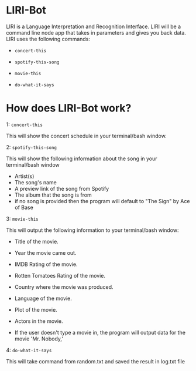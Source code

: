 # LIRI-Bot
LIRI is a Language Interpretation and Recognition Interface. LIRI will be a command line node app that takes in parameters and gives you back data.
LIRI uses the following commands:
* `concert-this`

* `spotify-this-song`

* `movie-this`

* `do-what-it-says`

# How does LIRI-Bot work?
  1: `concert-this`
  
   This will show the concert schedule in your terminal/bash window.

  2: `spotify-this-song`
 
  This will show the following information about the song in your terminal/bash window
* Artist(s)
* The song's name
* A preview link of the song from Spotify
* The album that the song is from
* if no song is provided then the program will default to "The Sign" by Ace of Base
  
 3: `movie-this`
  
  This will output the following information to your terminal/bash window:
* Title of the movie.
* Year the movie came out.
* IMDB Rating of the movie.
* Rotten Tomatoes Rating of the movie.
* Country where the movie was produced.
* Language of the movie.
* Plot of the movie.
* Actors in the movie.

* If the user doesn't type a movie in, the program will output data for the movie 'Mr. Nobody,'

   
 4: `do-what-it-says`
  
  This will take command from random.txt and saved the result in log.txt file
